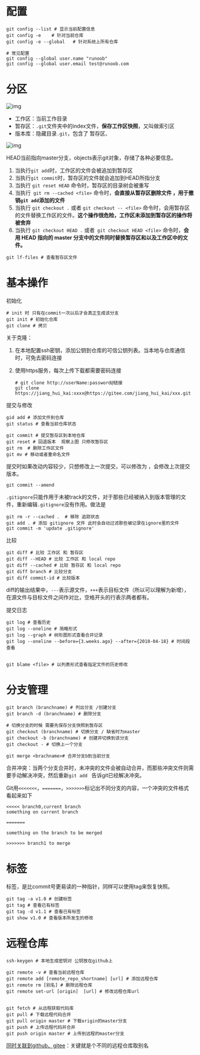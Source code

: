 # 配置

```shell
git config --list # 显示当前配置信息 
git config -e    # 针对当前仓库 
git config -e --global   # 针对系统上所有仓库

# 常见配置 
git config --global user.name "runoob"
git config --global user.email test@runoob.com
```



# 分区

![img](https://hollis-md.oss-cn-beijing.aliyuncs.com/img/git-command.jpg)



* 工作区：当前工作目录
* 暂存区：`.git`文件夹中的index文件，**保存工作区快照**，又叫做索引区 
* 版本库：隐藏目录`.git`，包含了 暂存区、



![img](https://hollis-md.oss-cn-beijing.aliyuncs.com/img/1352126739_7909.jpg)

HEAD当前指向master分支，objects表示git对象，存储了各种必要信息。



1. 当执行`git add`时，工作区的文件会被追加到暂存区 
2. 当执行`git commit`时，暂存区的文件就会追加到HEAD所指分支
3. 当执行 `git reset HEAD` 命令时，暂存区的目录树会被重写
4. 当执行` git rm --cached <file>` 命令时，**会直接从暂存区删除文件 ，用于撤销`git add`添加的文件**
5. 当执行 `git checkout .` 或者 `git checkout -- <file>` 命令时，会用暂存区的文件替换工作区的文件。**这个操作很危险，工作区未添加到暂存区的操作将被舍弃** 
6. 当执行 `git checkout HEAD .` 或者` git checkout HEAD <file>` 命令时，**会用 HEAD 指向的 master 分支中的文件同时替换暂存区和以及工作区中的文件。**



```shell
git lf-files # 查看暂存区文件
```



# 基本操作

初始化 

```shell
# init 时 只有在commit一次以后才会真正生成该分支 
git init # 初始化仓库 
git clone # 拷贝 
```

关于克隆：

1. 在本地配置ssh密钥，添加公钥到仓库的可信公钥列表。当本地与仓库通信时，可免去密码连接

2. 使用https服务，每次上传下载都需要密码连接

   ```shell
   # git clone http://userName:password@链接
   git clone https://jiang_hui_kai:xxxx@https://gitee.com/jiang_hui_kai/xxx.git
   ```

   

提交与修改

```shell
gid add # 添加文件到仓库 
git status # 查看当前仓库状态 

git commit # 提交暂存区到本地仓库
git reset # 回退版本  观察上图 只修改暂存区
git rm  # 删除工作区文件 
git mv # 移动或者重命名文件
```



提交时如果改动内容较少，只想修改上一次提交，可以修改为 ，会修改上次提交版本。

```shell
git commit --amend  
```





`.gitignore`只能作用于未被track的文件，对于那些已经被纳入到版本管理的文件，重新编辑`.gitignore`没有作用。做法是

```shell
git rm -r --cached .  # 移除 追踪状态
git add . # 添加 gitignore 文件 此时会自动过滤那些被记录在ignore里的文件 
git commit -m 'update .gitignore' 
```





比较

```shell
git diff # 比较 工作区 和 暂存区 
git diff --HEAD # 比较 工作区 和 local repo
git diff --cached # 比较 暂存区 和 local repo 
git diff branch # 比较分支 
git diff commit-id # 比较版本
```

diff的输出结果中，`---`表示源文件，`+++`表示目标文件（所以可以理解为新增），在源文件与目标文件之间作对比，空格开头的行表示两者都有。





提交日志 

```shell
git log # 查看历史 
git log --oneline # 简略形式 
git log --graph # 树形图形式查看合并记录
git log --oneline --before={3.weeks.ago} --after={2010-04-18} # 时间段查看 


git blame <file> # 以列表形式查看指定文件的历史修改
```



# 分支管理

```shell
git branch (branchname) # 列出分支 /创建分支 
git branch -d (branchname) # 删除分支

# 切换分支的时候 需要先保存分支快照到暂存区 
git checkout (branchname) # 切换分支 / 缺省时为master
git checkout -b (branchname) # 创建并切换到该分支 
git checkout - # 切换上一个分支 

git merge <brachname># 合并分支b到当前分支 
```



合并冲突：当两个分支合并时，未冲突的文件会被自动合并，而那些冲突文件则需要手动解决冲突，然后重新`git add ` 告诉git已经解决冲突。

Git用`<<<<<<<`，`=======`，`>>>>>>>`标记出不同分支的内容，一个冲突的文件格式看起来如下

```
<<<<< branch0,current branch 
something on current branch 

=======

something on the branch to be merged 

>>>>>>> branch1 to merge 
```





# 标签

标签，是比commit号更易读的一种指针，同样可以使用tag来恢复快照。

```shell
git tag -a v1.0 # 创建标签 
git tag # 查看已有标签 
git tag -d v1.1 # 查看已有标签
git show v1.0 # 查看版本所发生的修改 
```

# 远程仓库

```shell
ssh-keygen # 本地生成密钥对 公钥放在github上 

git remote -v # 查看当前远程仓库 
git remote add [remote_repo_shortname] [url] # 添加远程仓库 
git remote rm [别名] # 删除远程仓库 
git remote set-url [origin]  [url] # 修改远程仓库url


git fetch # 从远程获取代码库 
git pull # 下载远程代码合并 
git pull origin master # 下载origin的master分支
git push # 上传远程代码并合并
git push origin master # 上传到远程的master分支
```



[同时关联到github、gitee](https://www.runoob.com/git/git-gitee.html)：关键就是个不同的远程仓库取别名 

​	
